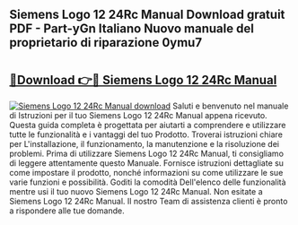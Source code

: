 ## Siemens Logo 12 24Rc Manual Download gratuit PDF - Part-yGn Italiano Nuovo manuale del proprietario di riparazione 0ymu7

# <h2><a href="http://dfcfvt8.blite.top/?on=Siemens+Logo+12+24Rc+Manual">🔗Download 👉🔴 Siemens Logo 12 24Rc Manual</a></h2>

[![Siemens Logo 12 24Rc Manual download](https://i.imgur.com/lujVjoI.png)](http://dfcfvt8.blite.top/?on=Siemens+Logo+12+24Rc+Manual)
Saluti e benvenuto nel manuale di Istruzioni per il tuo Siemens Logo 12 24Rc Manual appena ricevuto. Questa guida completa è progettata per aiutarti a comprendere e utilizzare tutte le funzionalità e i vantaggi del tuo Prodotto. Troverai istruzioni chiare per L'installazione, il funzionamento, la manutenzione e la risoluzione dei problemi. Prima di utilizzare Siemens Logo 12 24Rc Manual, ti consigliamo di leggere attentamente questo Manuale. Fornisce istruzioni dettagliate su come impostare il prodotto, nonché informazioni su come utilizzare le sue varie funzioni e possibilità. Goditi la comodità Dell'elenco delle funzionalità mentre usi il tuo nuovo Siemens Logo 12 24Rc Manual. Non esitate a Siemens Logo 12 24Rc Manual. Il nostro Team di assistenza clienti è pronto a rispondere alle tue domande.
